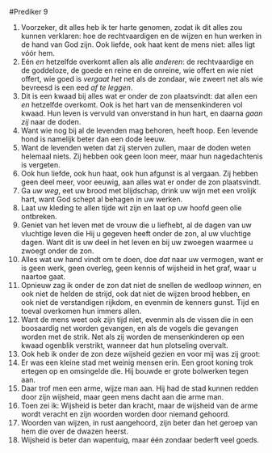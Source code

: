 #Prediker 9
1. Voorzeker, dit alles heb ik ter harte genomen, zodat ik dit alles zou kunnen verklaren: hoe de rechtvaardigen en de wijzen en hun werken in de hand van God zijn. Ook liefde, ook haat kent de mens niet: alles ligt vóór hem.
2. Eén *en* hetzelfde overkomt allen als alle *anderen*: de rechtvaardige en de goddeloze, de goede en reine en de onreine, wie offert en wie niet offert, wie goed is *vergaat het* net als de zondaar, wie zweert net als wie bevreesd is een eed *af te leggen*.
3. Dit is een kwaad bij alles wat er onder de zon plaatsvindt: dat allen een *en* hetzelfde overkomt. Ook is het hart van de mensenkinderen vol kwaad. Hun leven is vervuld van onverstand in hun hart, en daarna *gaan zij* naar de doden.
4. Want wie nog bij al de levenden mag behoren, heeft hoop. Een levende hond is namelijk beter dan een dode leeuw.
5. Want de levenden weten dat zij sterven zullen, maar de doden weten helemaal niets. Zij hebben ook geen loon meer, maar hun nagedachtenis is vergeten.
6. Ook hun liefde, ook hun haat, ook hun afgunst is al vergaan. Zij hebben geen deel meer, voor eeuwig, aan alles wat er onder de zon plaatsvindt.
7. Ga *uw weg*, eet uw brood met blijdschap, drink uw wijn met een vrolijk hart, want God schept al behagen in uw werken.
8. Laat uw kleding te allen tijde wit zijn en laat op uw hoofd geen olie ontbreken.
9. Geniet van het leven met de vrouw die u liefhebt, al de dagen van uw vluchtige leven die Hij u gegeven heeft onder de zon, al uw vluchtige dagen. Want dit is uw deel in het leven en bij uw zwoegen waarmee u zwoegt onder de zon.
10. Alles wat uw hand vindt om te doen, doe *dat* naar uw vermogen, want er is geen werk, geen overleg, geen kennis of wijsheid in het graf, waar u naartoe gaat.
11. Opnieuw zag ik onder de zon dat niet de snellen de wedloop *winnen*, en ook niet de helden de strijd, ook dat niet de wijzen brood hebben, en ook niet de verstandigen rijkdom, en evenmin de kenners gunst. Tijd en toeval overkomen hun immers allen.
12. Want de mens weet ook zijn tijd niet, evenmin als de vissen die in een boosaardig net worden gevangen, en als de vogels die gevangen worden met de strik. Net als zij worden de mensenkinderen op een kwaad ogenblik verstrikt, wanneer dat hun plotseling overvalt.
13. Ook heb ik onder de zon deze wijsheid gezien en voor mij was zij groot:
14. Er was een kleine stad met weinig mensen erin. Een groot koning trok ertegen op en omsingelde die. Hij bouwde er grote bolwerken tegen aan.
15. Daar trof men een arme, wijze man aan. Hij had de stad kunnen redden door zijn wijsheid, maar geen mens dacht aan die arme man. 
16. Toen zei ik: Wijsheid is beter dan kracht, maar de wijsheid van de arme wordt veracht en zijn woorden worden door niemand gehoord.
17. Woorden van wijzen, in rust aangehoord, zijn beter dan het geroep van hem die over de dwazen heerst.
18. Wijsheid is beter dan wapentuig, maar één zondaar bederft veel goeds.
